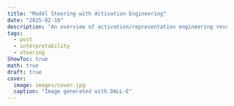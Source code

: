 ```yaml
---
title: "Model Steering with Activation Engineering"
date: "2025-02-10"
description: "An overview of activation/representation engineering research."
tags:
  - post
  - interpretability
  - steering
ShowToc: true
math: true
draft: true
cover:
  image: images/cover.jpg
  caption: "Image generated with DALL-E"
---
```

